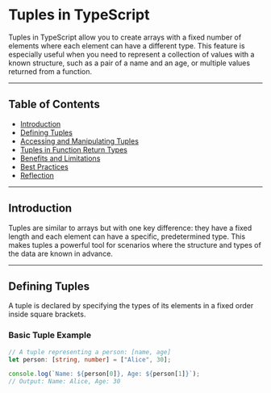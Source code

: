 # Tuples in TypeScript

Tuples in TypeScript allow you to create arrays with a fixed number of elements where each element can have a different type. This feature is especially useful when you need to represent a collection of values with a known structure, such as a pair of a name and an age, or multiple values returned from a function.

---

## Table of Contents

- [Introduction](#introduction)
- [Defining Tuples](#defining-tuples)
- [Accessing and Manipulating Tuples](#accessing-and-manipulating-tuples)
- [Tuples in Function Return Types](#tuples-in-function-return-types)
- [Benefits and Limitations](#benefits-and-limitations)
- [Best Practices](#best-practices)
- [Reflection](#reflection)

---

## Introduction

Tuples are similar to arrays but with one key difference: they have a fixed length and each element can have a specific, predetermined type. This makes tuples a powerful tool for scenarios where the structure and types of the data are known in advance.

---

## Defining Tuples

A tuple is declared by specifying the types of its elements in a fixed order inside square brackets.

### Basic Tuple Example

```typescript
// A tuple representing a person: [name, age]
let person: [string, number] = ["Alice", 30];

console.log(`Name: ${person[0]}, Age: ${person[1]}`);
// Output: Name: Alice, Age: 30
